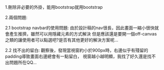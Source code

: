 1.刪除非必要的外掛，能用bootstrap就用bootstrap

2.兩個問題:

2.1 bootstrap navbar的使用問題:
由於設計稿的nav很長，因此畫面一縮小很快就會產生推擠，雖然可以用隱藏元素的方式解決
但是應該還是要開一個off-canvas之類的讓使用者可以點選吧?是否有其他更好的解決方案呢...

2.2 找不出的留白:
觀察後，發現當視窗約小於900px時，右邊似乎有殘留的padding導致畫面右邊總會有一點留白，
視窗越小越明顯，我找了好久還是找不出問題所在QQ... 
